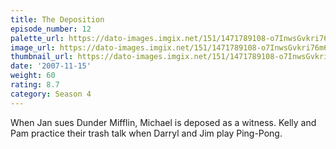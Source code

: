 ```yaml
---
title: The Deposition
episode_number: 12
palette_url: https://dato-images.imgix.net/151/1471789108-o7InwsGvkri76m6Xp6VH3rIPqQ6.jpg?ixlib=rb-1.1.0&ch=DPR%2CWidth&auto=enhance&palette=json
image_url: https://dato-images.imgix.net/151/1471789108-o7InwsGvkri76m6Xp6VH3rIPqQ6.jpg?ixlib=rb-1.1.0&ch=DPR%2CWidth&auto=compress%2Cformat&w=500
thumbnail_url: https://dato-images.imgix.net/151/1471789108-o7InwsGvkri76m6Xp6VH3rIPqQ6.jpg?ixlib=rb-1.1.0&ch=DPR%2CWidth&auto=enhance&w=500&h=280&fit=crop&fm=jpg
date: '2007-11-15'
weight: 60
rating: 8.7
category: Season 4
---
```


When Jan sues Dunder Mifflin, Michael is deposed as a witness. Kelly and Pam practice their trash talk when Darryl and Jim play Ping-Pong.